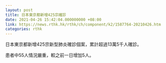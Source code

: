 ```yaml
---
layout: post
title: 日本東京都新增425宗確診
date: 2021-04-26 15:42:04.000000000 +08:00
link: https://news.rthk.hk/rthk/ch/component/k2/1587764-20210426.htm
categories: rthk
---
```


日本東京都新增425宗新型肺炎確診個案，累計超過13萬5千人確診。

患者中55人情況嚴重，較之前一日增加5人。
